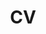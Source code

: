 ---
layout: cv
permalink: /cv/
title: CV
nav: true
nav_order: 5
cv_pdf: Ornela-Valdez-CV-2024.pdf
description:
toc:
  sidebar: right
---